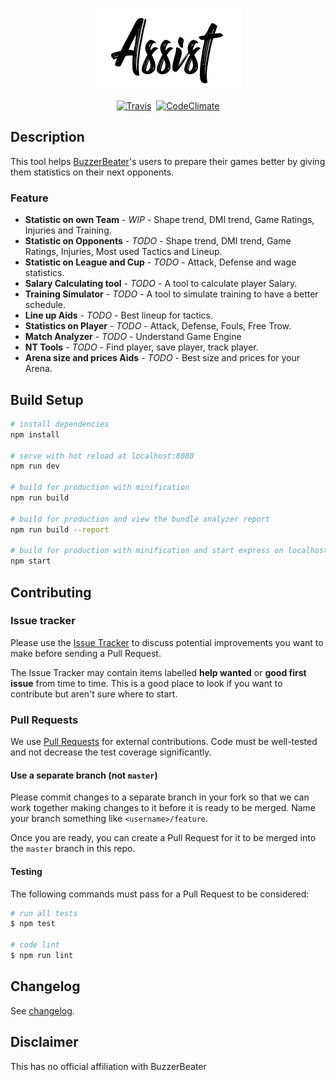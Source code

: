 <p align="center">
<img src="https://raw.githubusercontent.com/sedobrengocce/Assist/master/Assist.png"/>
</p>
<p align="center">
<a href="https://travis-ci.org/sedobrengocce/Assist"><img src="https://travis-ci.org/sedobrengocce/Assist.svg?branch=master" alt="Travis" /></a>
<a href="https://codecov.io/gh/sedobrengocce/Assist"><img src="https://codecov.io/gh/sedobrengocce/Assist/branch/master/graph/badge.svg" alt "CodeCov"/></a>
<a href="https://codeclimate.com/github/sedobrengocce/Assist"><img src="https://codeclimate.com/github/sedobrengocce/Assist.svg" alt="CodeClimate" /></a>
</p>

## Description

This tool helps <a href="https://www.buzzerbeater.com" target="_blank">BuzzerBeater</a>'s users to prepare their games better by giving them statistics on their next opponents. 

### Feature
* **Statistic on own Team** - *WIP* - Shape trend, DMI trend, Game Ratings, Injuries and Training.
* **Statistic on Opponents** - *TODO* - Shape trend, DMI trend, Game Ratings, Injuries, Most used Tactics and Lineup.
* **Statistic on League and Cup** - *TODO* - Attack, Defense and wage statistics.
* **Salary Calculating tool** - *TODO* - A tool to calculate player Salary.
* **Training Simulator** - *TODO* - A tool to simulate training to have a better schedule.
* **Line up Aids** - *TODO* - Best lineup for tactics.
* **Statistics on Player** - *TODO* - Attack, Defense, Fouls, Free Trow.
* **Match Analyzer** - *TODO* - Understand Game Engine
* **NT Tools** - *TODO* - Find player, save player, track player.
* **Arena size and prices Aids** - *TODO* - Best size and prices for your Arena.

## Build Setup

``` bash
# install dependencies
npm install

# serve with hot reload at localhost:8080
npm run dev

# build for production with minification
npm run build

# build for production and view the bundle analyzer report
npm run build --report

# build for production with minification and start express on localhost:8080
npm start
```

## Contributing

### Issue tracker

Please use the [Issue Tracker](https://github.com/sedobrengocce/Assist/issues) to discuss potential improvements you want to make
before sending a Pull Request.

The Issue Tracker may contain items labelled **help wanted** or **good first issue**
from time to time. This is a good place to look if you want to contribute but aren't sure where to start.

### Pull Requests

We use [Pull Requests](https://help.github.com/articles/about-pull-requests/) for external contributions. Code must be well-tested and not decrease the test coverage significantly.

#### Use a separate branch (not `master`)

Please commit changes to a separate branch in your fork
so that we can work together making changes to it before it
is ready to be merged. Name your branch something like
`<username>/feature`.

Once you are ready, you can create a Pull Request for it to be
merged into the `master` branch in this repo.

#### Testing

The following commands must pass for a Pull Request to be considered:

``` bash
# run all tests
$ npm test

# code lint
$ npm run lint
```

## Changelog

See [changelog](docs/CHANGELOG.md).

## Disclaimer

This has no official affiliation with BuzzerBeater
